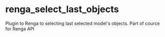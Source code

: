 # renga_select_last_objects
Plugin to Renga to selecting last selected model's objects. Part of cource for Renga API
